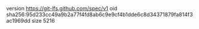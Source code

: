 version https://git-lfs.github.com/spec/v1
oid sha256:95d233cc49a9b2a77f4fd8ab6c9e9cf4b1dde6c8d34371879fa814f3ac1969dd
size 5216
